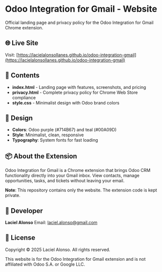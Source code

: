 # Odoo Integration for Gmail - Website

Official landing page and privacy policy for the Odoo Integration for Gmail Chrome extension.

## 🌐 Live Site

Visit: [https://lacielalonsollanes.github.io/odoo-integration-gmail](https://lacielalonsollanes.github.io/odoo-integration-gmail)

## 📄 Contents

- **index.html** - Landing page with features, screenshots, and pricing
- **privacy.html** - Complete privacy policy for Chrome Web Store compliance
- **style.css** - Minimalist design with Odoo brand colors

## 🎨 Design

- **Colors**: Odoo purple (#714B67) and teal (#00A09D)
- **Style**: Minimalist, clean, responsive
- **Typography**: System fonts for fast loading

## 📦 About the Extension

Odoo Integration for Gmail is a Chrome extension that brings Odoo CRM functionality directly into your Gmail inbox. View contacts, manage opportunities, tasks, and tickets without leaving your email.

**Note**: This repository contains only the website. The extension code is kept private.

## 👤 Developer

**Laciel Alonso**
Email: laciel.alonso@gmail.com

## 📜 License

Copyright © 2025 Laciel Alonso. All rights reserved.

This website is for the Odoo Integration for Gmail extension and is not affiliated with Odoo S.A. or Google LLC.
